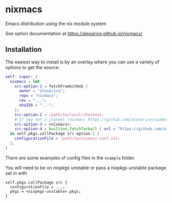 # nixmacs
Emacs distribution using the nix module system

See option documentation at https://alexarice.github.io/nixmacs/

## Installation

The easiest way to install is by an overlay where you can use a variety of options to get the source:

```nix
self: super: {
  nixmacs = let
    src-option-1 = fetchFromGitHub {
      owner = "alexarice";
      repo = "nixmacs";
      rev = "...";
      sha256 = "...";
    };
    src-option-2 = /path/to/local/checkout;
    # If you set a channel "nixmacs https://github.com/alexarice/nixmacs/archive/master.tar.gz"
    src-option-3 = <nixmacs>;
    src-option-4 = builtins.fetchTarball { url = "https://github.com/alexarice/nixmacs/archive/master.tar.gz"; };
  in self.pkgs.callPackage src-option-1 {
    configurationFile = /path/to/nixmacs-conf.nix;
  };
}
```

There are some examples of config files in the `example` folder.

You will need to be on nixpkgs unstable or pass a nixpkgs unstable package set in with
```
self.pkgs.callPackage src {
  configurationFile = ...;
  pkgs = <nixpkgs-unstable>.pkgs;
}
```

